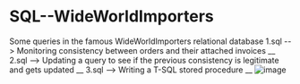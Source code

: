 # SQL--WideWorldImporters
Some queries in the famous WideWorldImporters relational database
1.sql --> Monitoring consistency between orders and their attached invoices __
2.sql --> Updating a query to see if the previous consistency is legitimate and gets updated __
3.sql --> Writing a T-SQL stored procedure __
![image](https://user-images.githubusercontent.com/44393451/113060561-1acfd880-91b1-11eb-8fd8-b876c0330c96.png)


